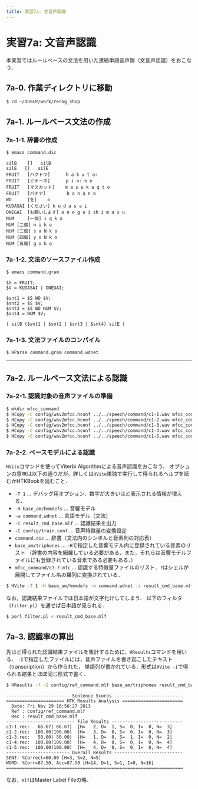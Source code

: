 ```yaml
---
title: 実習7a: 文音声認識
---
```


# 実習7a: 文音声認識

本実習ではルールベースの文法を用いた連続単語音声錦（文音声認識）をおこなう．

## 7a-0. 作業ディレクトリに移動

~~~ sh
$ cd ~/OUSLP/work/recog_shop
~~~

## 7a-1. ルールベース文法の作成

### 7a-1-1. 辞書の作成

~~~ sh
$ emacs command.dic
~~~

~~~
silB    []   silB
silE   []   silE
FRUIT   [ハクトウ]      h a k u t o:
FRUIT   [ピオーネ]      p i o: n e
FRUIT   [マスカット]    m a s u k a q t o
FRUIT   [バナナ]        b a n a n a
WO      [を]    o
KUDASAI [ください] k u d a s a i
ONEGAI  [お願いします] o n e g a i sh i m a s u
NUM     [一個] i q k o
NUM [二個] n i k o
NUM [三個] s a N k o
NUM [四個] y o N k o
NUM [五個] g o k o
~~~


### 7a-1-2. 文法のソースファイル作成

~~~ sh
$ emacs command.gram
~~~

~~~
$S = FRUIT;
$V = KUDASAI | ONEGAI;

$snt1 = $S WO $V;
$snt2 = $S $V;
$snt3 = $S WO NUM $V;
$snt4 = NUM $V;

( silB ($snt1 | $snt2 | $snt3 | $snt4) silE )
~~~

### 7a-1-3. 文法ファイルのコンパイル

~~~ sh
$ HParse command.gram command.wdnet
~~~


---

## 7a-2. ルールベース文法による認識

### 7a-2-1. 認識対象の音声ファイルの準備

~~~ sh
$ mkdir mfcc_command
$ HCopy -C config/wav2mfcc.hconf ../../speech/command/c1-1.wav mfcc_command/c1-1.mfc
$ HCopy -C config/wav2mfcc.hconf ../../speech/command/c1-2.wav mfcc_command/c1-2.mfc
$ HCopy -C config/wav2mfcc.hconf ../../speech/command/c1-3.wav mfcc_command/c1-3.mfc
$ HCopy -C config/wav2mfcc.hconf ../../speech/command/c1-4.wav mfcc_command/c1-4.mfc
$ HCopy -C config/wav2mfcc.hconf ../../speech/command/c1-5.wav mfcc_command/c1-5.mfc
~~~

### 7a-2-2. ベースモデルによる認識

`HVite`コマンドを使ってViterbi Algorithmによる音声認識をおこなう．
オプションの意味は以下の通りだが，詳しくは`HVite`単独で実行して得られるヘルプを読むかHTKBookを読むこと．

  * `-T 1` ... デバッグ用オプション．数字が大きいほど表示される情報が増える．
  * `-H base_am/hmmdefs` ... 音響モデル
  * `-w command.wdnet` ... 言語モデル（文法）
  * `-i result_cmd_base.mlf` ... 認識結果を出力
  * `-C config/train.conf` ... 音声特徴量の変換設定
  * `command.dic` ... 辞書（文法内のシンボルと音素列の対応表）
  * `base_am/triphones` ... `-H`で指定した音響モデル内に登録されている音素のリスト
  （辞書の内容を網羅している必要がある．また，それらは音響モデルファイルにも登録されている音素である必要もある．）
  * `mfcc_command/c?-?.mfc` ... 認識する特徴量ファイルのリスト．`?`はシェルが展開してファイル名の羅列に変換されている．

~~~ sh
$ HVite -T 1 -H base_am/hmmdefs -w command.wdnet -i result_cmd_base.mlf -C config/train.hconf command.dic base_am/triphones mfcc_command/c?-?.mfc
~~~

なお，認識結果ファイルでは日本語が文字化けしてしまう．
以下のフィルタ（`filter.pl`）を通せば日本語が見られる．

~~~ sh
$ perl filter.pl < result_cmd_base.mlf
~~~


## 7a-3. 認識率の算出

先ほど得られた認識結果ファイルを集計するために，`HResults`コマンドを用いる．
`-I`で指定したファイルには，音声ファイルを書き起こしたテキスト（transcription）から作られた，
単語列が書かれている．形式は`HVite -i`で得られる結果とほぼ同じ形式で書く．

~~~ sh
$ HResults -f -I config/ref_command.mlf base_am/triphones result_cmd_base.mlf
~~~

    ------------------------ Sentence Scores --------------------------
    ====================== HTK Results Analysis =======================
      Date: Fri Nov 29 16:56:27 2013
      Ref : config/ref_command.mlf
      Rec : result_cmd_base.mlf
    -------------------------- File Results ---------------------------
    c1-1.rec:   66.67( 66.67)  [H=   2, D=  1, S=  0, I=  0, N=  3]
    c1-2.rec:  100.00(100.00)  [H=   3, D=  0, S=  0, I=  0, N=  3]
    c1-3.rec:   50.00( 50.00)  [H=   1, D=  0, S=  1, I=  0, N=  2]
    c1-4.rec:  100.00(100.00)  [H=   4, D=  0, S=  0, I=  0, N=  4]
    c1-5.rec:  100.00(100.00)  [H=   4, D=  0, S=  0, I=  0, N=  4]
    ------------------------ Overall Results --------------------------
    SENT: %Correct=60.00 [H=3, S=2, N=5]
    WORD: %Corr=87.50, Acc=87.50 [H=14, D=1, S=1, I=0, N=16]
    ===================================================================


なお，`mlf`はMaster Label Fileの略．
